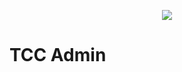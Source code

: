 <p align="center">
  <img width="" height="" src="http://177.23.140.3/img/TccAdminGif.gif">
</p>
<h1 align="left"> TCC Admin </h1>
